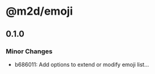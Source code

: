 # @m2d/emoji

## 0.1.0

### Minor Changes

- b686011: Add options to extend or modify emoji list...
